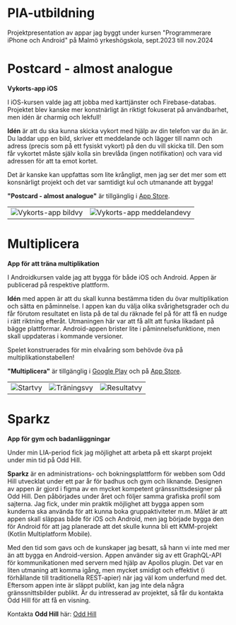 # PIA-utbildning
Projektpresentation av appar jag byggt under kursen "Programmerare iPhone och Android" på Malmö yrkeshögskola, sept.2023 till nov.2024  


# Postcard - almost analogue
**Vykorts-app iOS**

I iOS-kursen valde jag att jobba med karttjänster och Firebase-databas. Projektet blev kanske mer konstnärligt än riktigt fokuserat på användbarhet, men idén är charmig och lekfull!

**Idén** är att du ska kunna skicka vykort med hjälp av din telefon var du än är. Du laddar upp en bild, skriver ett meddelande och lägger till namn och adress (precis som på ett fysiskt vykort) på den du vill skicka till. Den som får vykortet måste själv kolla sin brevlåda (ingen notifikation) och vara vid adressen för att ta emot kortet.

Det är kanske kan uppfattas som lite krångligt, men jag ser det mer som ett konsnärligt projekt och det var samtidigt kul och utmanande att bygga!

**"Postcard - almost analogue"** är tillgänglig i [App Store](https://apps.apple.com/se/app/postcard-almost-analogue/id6476630095?l=en-GB).


|   |   |
| :----------------: | :----------: |
|![Vykorts-app bildvy](https://drive.google.com/uc?export=view&id=1TRq_Fa3jNEFK3h_uwRfO5h14dXyLJdhm)|![Vykorts-app meddelandevy](https://drive.google.com/uc?export=view&id=1oM3N4DVvghhC7e-zWR8MjPMy4j4xOd9h) |


# Multiplicera
**App för att träna multiplikation**

I Androidkursen valde jag att bygga för både iOS och Android. Appen är publicerad på respektive plattform.

**Idén** med appen är att du skall kunna bestämma tiden du övar multiplikation och sätta en påminnelse. I appen kan du välja olika svårighetsgrader och du får förutom resultatet en lista på de tal du räknade fel på för att få en nudge i rätt riktning efteråt. Utmaningen här var att få allt att funka likadant på bägge plattformar. Android-appen brister lite i påminnelsefunktione, men skall uppdateras i kommande versioner.

Spelet konstruerades för min elvaåring som behövde öva på multiplikationstabellen!

**"Multiplicera"** är tillgänglig i [Google Play](https://play.google.com/store/apps/details?id=se.punktlars.multiplicera&pcampaignid=web_share) och på [App Store](https://apps.apple.com/se/app/multiplicera/id6737407280).

|          |       |       |
| :-------------: | :-------------: | :-------------: |
| ![Startvy](https://drive.google.com/uc?export=view&id=1rQ_6Cq61jRMiX_dE-dRHB4zvGjoQbtus) | ![Träningsvy](https://drive.google.com/uc?export=view&id=1DPuYi1IRH2UaN2Z-C4wK10GPm4fNzAy-) | ![Resultatvy](https://drive.google.com/uc?export=view&id=1yuUlu-WcNQWBAZOpRpVyZ_CtLvVE2N0A) |


# Sparkz
**App för gym och badanläggningar**

Under min LIA-period fick jag möjlighet att arbeta på ett skarpt projekt under min tid på Odd Hill.

**Sparkz** är en administrations- och bokningsplattform för webben som Odd Hill utvecklat under ett par år för badhus och gym och liknande. Designen av appen är gjord i figma av en mycket kompetent gränssnittsdesigner på Odd Hill. Den påbörjades under året och följer samma grafiska profil som sajterna. Jag fick, under min praktik möjlighet att bygga appen som kunderna ska använda för att kunna boka gruppaktiviteter m.m. Målet är att appen skall släppas både för iOS och Android, men jag började bygga den för Android för att jag planerade att det skulle kunna bli ett KMM-projekt (Kotlin Multiplatform Mobile). 

Med den tid som gavs och de kunskaper jag besatt, så hann vi inte med mer än att bygga en Android-version. Appen använder sig av ett GraphQL-API för kommunikationen med servern med hjälp av Apollos plugin. Det var en liten utmaning att komma igång, men mycket smidigt och effektivt (i förhållande till traditionella REST-apier) när jag väl kom underfund med det. Eftersom appen inte är släppt publikt, kan jag inte dela några gränssnittsbilder publikt. Är du intresserad av projektet, så får du kontakta Odd Hill för att få en visning.

Kontakta **Odd Hill** här: [Odd Hill](https://www.oddhill.se/)





